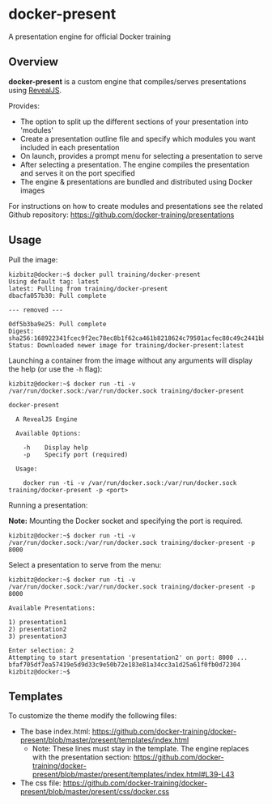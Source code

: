 # docker-present

A presentation engine for official Docker training

## Overview

**docker-present** is a custom engine that compiles/serves presentations using [RevealJS](http://lab.hakim.se/reveal-js/).

Provides:

- The option to split up the different sections of your presentation into 'modules'
- Create a presentation outline file and specify which modules you want included in each presentation
- On launch, provides a prompt menu for selecting a presentation to serve
- After selecting a presentation. The engine compiles the presentation and serves it on the port specified
- The engine & presentations are bundled and distributed using Docker images

For instructions on how to create modules and presentations see the related Github repository: https://github.com/docker-training/presentations

## Usage

Pull the image:

```
kizbitz@docker:~$ docker pull training/docker-present
Using default tag: latest
latest: Pulling from training/docker-present
dbacfa057b30: Pull complete

--- removed ---

0df5b3ba9e25: Pull complete
Digest: sha256:168922341fcec9f2ec78ec8b1f62ca461b8218624c79501acfec80c49c2441bb
Status: Downloaded newer image for training/docker-present:latest
```

Launching a container from the image without any arguments will display the help (or use the `-h` flag):

```
kizbitz@docker:~$ docker run -ti -v /var/run/docker.sock:/var/run/docker.sock training/docker-present

docker-present

  A RevealJS Engine

  Available Options:

    -h    Display help
    -p    Specify port (required)

  Usage:

    docker run -ti -v /var/run/docker.sock:/var/run/docker.sock training/docker-present -p <port>
```

Running a presentation:

**Note:** Mounting the Docker socket and specifying the port is required.

```
kizbitz@docker:~$ docker run -ti -v /var/run/docker.sock:/var/run/docker.sock training/docker-present -p 8000
```

Select a presentation to serve from the menu:

```
kizbitz@docker:~$ docker run -ti -v /var/run/docker.sock:/var/run/docker.sock training/docker-present -p 8000

Available Presentations:

1) presentation1
2) presentation2
3) presentation3

Enter selection: 2
Attempting to start presentation 'presentation2' on port: 8000 ...
bfaf705df7ea57419e5d9d33c9e50b72e183e81a34cc3a1d25a61f0fb0d72304
kizbitz@docker:~$
```

## Templates

To customize the theme modify the following files:

- The base index.html: https://github.com/docker-training/docker-present/blob/master/present/templates/index.html
  - Note: These lines must stay in the template. The engine replaces with the presentation section: https://github.com/docker-training/docker-present/blob/master/present/templates/index.html#L39-L43
- The css file: https://github.com/docker-training/docker-present/blob/master/present/css/docker.css